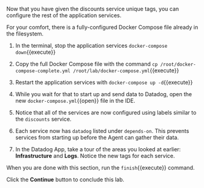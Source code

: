 Now that you have given the discounts service unique tags, you can configure the rest of the application services.

For your comfort, there is a fully-configured Docker Compose file already in the filesystem. 

1. In the terminal, stop the application services `docker-compose down`{{execute}}

1. Copy the full Docker Compose file with the command `cp /root/docker-compose-complete.yml /root/lab/docker-compose.yml`{{execute}}

1. Restart the application services with `docker-compose up -d`{{execute}}

1. While you wait for that to start up and send data to Datadog, open the new `docker-compose.yml`{{open}} file in the IDE.

1. Notice that all of the services are now configured using labels similar to the `discounts` service.

1. Each service now has `datadog` listed under `depends-on`. This prevents services from starting up before the Agent can gather their data.

1. In the Datadog App, take a tour of the areas you looked at earlier: **Infrastructure** and **Logs**. Notice the new tags for each service.

When you are done with this section, run the `finish`{{execute}} command.

Click the **Continue** button to conclude this lab.